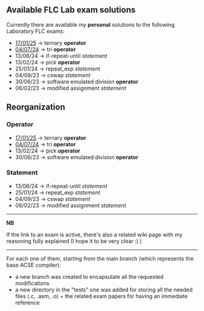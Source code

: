 ## Available FLC Lab exam solutions

Currently there are available my **personal** solutions to the following Laboratory FLC exams:
* [17/01/25](https://github.com/GianlucaVigo/acse/wiki/2025%E2%80%9001%E2%80%9017-Exam-=-Ternary-operator) -> ternary **operator**
* [04/07/24](https://github.com/GianlucaVigo/acse/wiki/2024%E2%80%9007%E2%80%9004-Exam-=-Tri-operator) -> tri **operator**
* 13/06/24 -> if-repeat-until _statement_
* 13/02/24 -> pick **operator**
* 25/01/24 -> repeat_exp _statement_
* 04/09/23 -> cswap _statement_
* 30/06/23 -> software emulated division **operator**
* 06/02/23 -> modified assignment _statement_

## Reorganization
### Operator
* [17/01/25](https://github.com/GianlucaVigo/acse/wiki/2025%E2%80%9001%E2%80%9017-Exam-=-Ternary-operator) -> ternary **operator**
* [04/07/24](https://github.com/GianlucaVigo/acse/wiki/2024%E2%80%9007%E2%80%9004-Exam-=-Tri-operator) -> tri **operator**
* 13/02/24 -> pick **operator**
* 30/06/23 -> software emulated division **operator**

### Statement
* 13/06/24 -> if-repeat-until _statement_
* 25/01/24 -> repeat_exp _statement_
* 04/09/23 -> cswap _statement_
* 06/02/23 -> modified assignment _statement_

***

**NB**

If the link to an exam is active, there's also a related wiki page with my reasoning fully explained (I hope it to be very clear :) )
  
***


For each one of them, starting from the main branch (which represents the base ACSE compiler):
* a new branch was created to encapsulate all the requested modifications
* a new directory in the "tests" one was added for storing all the needed files (.c, .asm, .o) + the related exam papers for having an immediate reference
